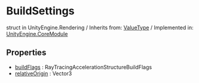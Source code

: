 # BuildSettings
struct in UnityEngine.Rendering
 / Inherits from: <a href="https://docs.unity3d.com/6000.0/Documentation/ScriptReference/ValueType.html">ValueType</a> / Implemented in: <a href="https://docs.unity3d.com/6000.0/Documentation/ScriptReference/UnityEngine.CoreModule.html">UnityEngine.CoreModule</a>

## Properties
- <a href="https://docs.unity3d.com/6000.0/Documentation/ScriptReference/BuildSettings-buildFlags.html">buildFlags</a> : RayTracingAccelerationStructureBuildFlags
- <a href="https://docs.unity3d.com/6000.0/Documentation/ScriptReference/BuildSettings-relativeOrigin.html">relativeOrigin</a> : Vector3
